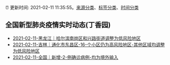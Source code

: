 :alarm_clock: 更新时间: 2021-02-11 11:35:55。[来源分类](../README.md)、[标签分类](../TAGS.md)、[时间分类](../TIMELINE.md)

## 全国新型肺炎疫情实时动态(丁香园)




- [2021-02-11-黑龙江｜哈尔滨南岗区和兴路街道调整为低风险地区](http://app.cctv.com/special/cportal/detail/arti/index.html?id=ArtiHVZFqDqKdYBT2F4nREaX210211&isfromapp=1) 
- [2021-02-11-吉林｜通化市东昌区-16-个小区仍为高风险地区-其他区域均调整为低风险地区](http://app.cctv.com/special/cportal/detail/arti/index.html?id=ArtishseByb0M6KHrFazUCWv210211&isfromapp=1) 
- [2021-02-11-全国｜新增-2-例确诊病例-均为境外输入](http://app.cctv.com/special/cportal/detail/arti/index.html?id=ArtigTxe8vv8BQubJTRGaZx0210211&isfromapp=1) 